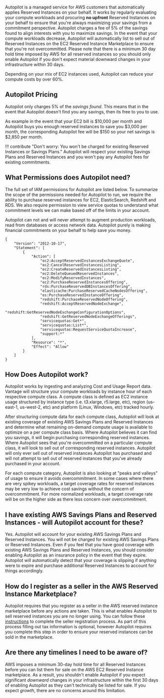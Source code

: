 Autopilot is a managed service for AWS customers that automatically applies Reserved Instances on your behalf. It works by regularly evaluating your compute workloads and procuring **no upfront** Reserved Instances on your behalf to ensure that you're always maximizing your savings from a commitment perspective. Autopilot charges a fee of 5% of the savings found to align interests with you to maximize savings. In the event that your compute workloads decrease, Autopilot will automatically list to sell out of Reserved Instances on the EC2 Reserved Instance Marketplace to ensure that you're not overcommitted. Please note that there is a minimum 30 day hold time imposed by AWS for all reserved instances so you should only enable Autopilot if you don't expect material downward changes in your infrastructure within 30 days. 

Depending on your mix of EC2 instances used, Autopilot can reduce your compute costs by over 60%.

## Autopilot Pricing

Autopilot only charges 5% of the _savings found_. This means that in the event that Autopilot doesn't find you any savings, then its free to you to use. 

As example in the event that your EC2 bill is $10,000 per month and Autopilot buys you enough reserved instances to save you $3,000 per month, the corresponding Autopilot fee will be $150 so your net savings is $2,850 per month. 


!!! contribute "Don't worry: You won't be charged for existing Reserved Instances or Savings Plans."
     Autopilot will respect your existing Savings Plans and Reserved Instances and you won't pay any Autopilot fees for existing commitments. 


## What Permissions does Autopilot need?

The full set of IAM permissions for Autopilot are listed below. To summarize the scope of the permissions needed for Autopilot to run, we require the ability to purchase reserved instances for EC2, ElasticSearch, Redshift and RDS. We also require permission to view service quotas to understand what commitment levels we can make based off of the limits in your account.

Autopilot can not and will never attempt to augment production workloads, read from databases or access network data. Autopilot purely is making financial commitments on your behalf to help save you money. 

```
{
    "Version": "2012-10-17",
    "Statement": [
        {
            "Action": [
                "ec2:AcceptReservedInstancesExchangeQuote",
                "ec2:CancelReservedInstancesListing",
                "ec2:CreateReservedInstancesListing",
                "ec2:DeleteQueuedReservedInstances",
                "ec2:ModifyReservedInstances",
                "ec2:PurchaseReservedInstancesOffering",
                "rds:PurchaseReservedDBInstancesOffering",
                "elasticache:PurchaseReservedCacheNodesOffering",
                "es:PurchaseReservedInstanceOffering",
                "redshift:PurchaseReservedNodeOffering",
                "redshift:AcceptReservedNodeExchange",
                "redshift:GetReservedNodeExchangeConfigurationOptions",
                "redshift:GetReservedNodeExchangeOfferings",
                "servicequotas:Get*",
                "servicequotas:List*",
                "servicequotas:RequestServiceQuotaIncrease",
                "support:*"
            ],
            "Resource": "*",
            "Effect": "Allow"
        }
    ]
}
```


## How Does Autopilot work?

Autopilot works by ingesting and analyzing Cost and Usage Report data. Vantage will structure your compute workloads by instance hour of each respective compute class. A compute class is defined as EC2 instance usage structured by instance type (i.e. t3.xlarge, r5.large, etc), region (us-east-1, us-west-2, etc) and platform (Linux, Windows, etc) tracked hourly.

After structuring compute data for each compute class, Autopilot will look at existing coverage of existing AWS Savings Plans and Reserved Instances and determine what remaining on-demand compute usage is available to optimize on a per compute class basis. Where Autopilot believes it can find you savings, it will begin purchasing corresponding reserved instances. Where Autopilot sees that you're overcommitted on a particular compute class, it will look to sell out of corresponding reserved instances. Autopilot will only ever sell out of reserved instances Autopilot has purchased and will not attempt to sell out of reserved instances that you've already purchased in your account.  

For each compute category, Autopilot is also looking at "peaks and valleys" of usage to ensure it avoids overcommitment. In some cases where there are very spikey workloads, a target coverage rates for reserved instances may be very low to achieve cost savings without the concern of overcommitment. For more normalized workloads, a target coverage rate will be on the higher side as there less concern over overcommitment. 

## I have existing AWS Savings Plans and Reserved Instances - will Autopilot account for these?

Yes. Autopilot will account for your existing AWS Savings Plans and Reserved Instances. You will not be charged for existing AWS Savings Plans or Reserved Instances. Even if you feel that you have good coverage with existing AWS Savings Plans and Reserved Instances, you should consider enabling Autopilot as an insurance policy in the event that they expire. Autopilot will automatically detect that your coverage is slipping if anything were to expire and purchase additional Reserved Instances to account for things accordingly. 

## How do I register as a seller in the AWS Reserved Instance Marketplace?

Autopilot requires that you register as a seller in the AWS reserved instance marketplace before any actions are taken. This is what enables Autopilot to sell reserved instances you are no longer using. You can follow these <a href="https://docs.aws.amazon.com/AWSEC2/latest/UserGuide/ri-market-general.html#ri-market-seller-profile">instructions</a> to complete the seller registration process. As part of this process filling out tax information is optional, however Autopilot requires you complete this step in order to ensure your reserved instances can be sold in the marketplace.

## Are there any timelines I need to be aware of?

AWS imposes a minimum 30-day hold time for all Reserved Instances before you can list them for sale on the AWS EC2 Reserved Instance marketplace. As a result, you shouldn't enable Autopilot if you expect significant *downward* changes in your infrastructure within the first 30 days of enabling Autopilot as they can't technically be listed for sale. If you expect *growth*, there are no concerns around this limitation. 




